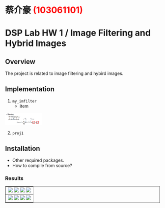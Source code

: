 # 蔡介豪 <span style="color:red">(103061101)</span>

# DSP Lab HW 1 / Image Filtering and Hybrid Images

## Overview
The project is related to image filtering and hybird images.



## Implementation
1. ```my_imfilter```
	* item
<img src="../1.PNG" width="24%"/>

2. ```proj1```


## Installation
* Other required packages.
* How to compile from source?

### Results

<table border=1>
<tr>
<td>
<img src="placeholder.jpg" width="24%"/>
<img src="placeholder.jpg" width="24%"/>
<img src="placeholder.jpg" width="24%"/>
<img src="placeholder.jpg" width="24%"/>
</td>
</tr>

<tr>
<td>
<img src="placeholder.jpg" width="24%"/>
<img src="placeholder.jpg"  width="24%"/>
<img src="placeholder.jpg" width="24%"/>
<img src="placeholder.jpg" width="24%"/>
</td>
</tr>

</table>
